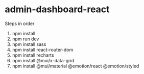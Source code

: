 # admin-dashboard-react

Steps in order
1. npm install
2. npm run dev
3. npm install sass
4. npm install react-router-dom
5. npm install recharts
6. npm install @mui/x-data-grid
7. npm install @mui/material @emotion/react @emotion/styled